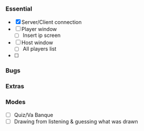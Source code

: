### Essential
- [x] Server/Client connection
- [ ] Player window
    - [ ] Insert ip screen
- [ ] Host window
    - [ ] All players list
- [ ] 

### Bugs


### Extras


### Modes 
- [ ] Quiz/Va Banque
- [ ] Drawing from listening & guessing what was drawn

